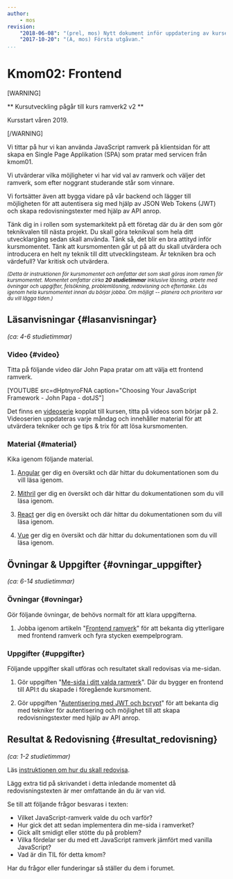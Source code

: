 ```yaml
---
author:
    - mos
revision:
    "2018-06-08": "(prel, mos) Nytt dokument inför uppdatering av kursen."
    "2017-10-20": "(A, mos) Första utgåvan."
...
```

Kmom02: Frontend
==================================

[WARNING]

** Kursutveckling pågår till kurs ramverk2 v2 **

Kursstart våren 2019.

[/WARNING]

Vi tittar på hur vi kan använda JavaScript ramverk på klientsidan för att skapa en Single Page Applikation (SPA) som pratar med servicen från kmom01.

Vi utvärderar vilka möjligheter vi har vid val av ramverk och väljer det ramverk, som efter noggrant studerande står som vinnare.

Vi fortsätter även att bygga vidare på vår backend och lägger till möjligheten för att autentisera sig med hjälp av JSON Web Tokens (JWT) och skapa redovisningstexter med hjälp av API anrop.



<!--more-->



Tänk dig in i rollen som systemarkitekt på ett företag där du är den som gör teknikvalen till nästa projekt. Du skall göra teknikval som hela ditt utvecklargäng sedan skall använda. Tänk så, det blir en bra attityd inför kursmomentet. Tänk att kursmomenten går ut på att du skall utvärdera och introducera en helt ny teknik till ditt utvecklingsteam. Är tekniken bra och värdefull? Var kritisk och utvärdera.



<small><i>(Detta är instruktionen för kursmomentet och omfattar det som skall göras inom ramen för kursmomentet. Momentet omfattar cirka **20 studietimmar** inklusive läsning, arbete med övningar och uppgifter, felsökning, problemlösning, redovisning och eftertanke. Läs igenom hela kursmomentet innan du börjar jobba. Om möjligt -- planera och prioritera var du vill lägga tiden.)</i></small>



Läsanvisningar  {#lasanvisningar}
---------------------------------

*(ca: 4-6 studietimmar)*

### Video  {#video}

Titta på följande video där John Papa pratar om att välja ett frontend ramverk.

[YOUTUBE src=dHptnyroFNA caption="Choosing Your JavaScript Framework - John Papa - dotJS"]

Det finns en [videoserie](https://www.youtube.com/playlist?list=PLKtP9l5q3ce--Z6iuqvY-UfAN6vWhHpmZ) kopplat till kursen, titta på videos som börjar på 2. Videoserien uppdateras varje måndag och innehåller material för att utvärdera tekniker och ge tips & trix för att lösa kursmomenten.



### Material {#material}

Kika igenom följande material.

1. [Angular](https://angular.io/) ger dig en översikt och där hittar du dokumentationen som du vill läsa igenom.

1. [Mithril](https://mithril.js.org/) ger dig en översikt och där hittar du dokumentationen som du vill läsa igenom.

1. [React](https://reactjs.org/) ger dig en översikt och där hittar du dokumentationen som du vill läsa igenom.

1. [Vue](https://vuejs.org/) ger dig en översikt och där hittar du dokumentationen som du vill läsa igenom.



Övningar & Uppgifter  {#ovningar_uppgifter}
-------------------------------------------

*(ca: 6-14 studietimmar)*



### Övningar {#ovningar}

Gör följande övningar, de behövs normalt för att klara uppgifterna.

1. Jobba igenom artikeln "[Frontend ramverk](kunskap/frontend-ramverk)" för att bekanta dig ytterligare med frontend ramverk och fyra stycken exempelprogram.



### Uppgifter {#uppgifter}

Följande uppgifter skall utföras och resultatet skall redovisas via me-sidan.

1. Gör uppgiften "[Me-sida i ditt valda ramverk](uppgift/me-sida-i-ditt-valda-ramverk)". Där du bygger en frontend till API:t du skapade i föregående kursmoment.

1. Gör uppgiften "[Autentisering med JWT och bcrypt](uppgift/autentisering-med-jwt-och-bcrypt)" för att bekanta dig med tekniker för autentisering och möjlighet till att skapa redovisningstexter med hjälp av API anrop.



Resultat & Redovisning  {#resultat_redovisning}
-----------------------------------------------

*(ca: 1-2 studietimmar)*

Läs [instruktionen om hur du skall redovisa](./../redovisa).

Lägg extra tid på skrivandet i detta inledande momentet då redovisningstexten är mer omfattande än du är van vid.

Se till att följande frågor besvaras i texten:

* Vilket JavaScript-ramverk valde du och varför?
* Hur gick det att sedan implementera din me-sida i ramverket?
* Gick allt smidigt eller stötte du på problem?
* Vilka fördelar ser du med ett JavaScript ramverk jämfört med vanilla JavaScript?
* Vad är din TIL för detta kmom?

Har du frågor eller funderingar så ställer du dem i forumet.
